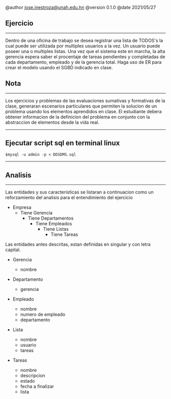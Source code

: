 @author jose.inestroza@unah.edu.hn
@version 0.1.0
@date 2021/05/27

Ejercicio
----
----

Dentro de una oficina de trabajo se desea registrar una lista de TODOS's la cual puede ser utilizada por multiples usuarios a la vez. Un usuario puede poseer una o multiples listas. Una vez que el sistema este en marcha, la alta gerencia espera saber el procentaje de tareas pendientes y completadas de cada departamento, empleado y de la gerencia total. Haga uso de ER para crear el modelo usando el SGBD indicado en clase.

Nota
----
----
Los ejercicios y problemas de las evaluaciones sumativas y formativas de la clase, generaran escenarios particulares que permiten la solucion de un problema usando los elementos aprendidos en clase. El estudiante debera obtener informacion de la definicion del problema en conjunto con la abstraccion de elementos desde la vida real.

---
## Ejecutar script sql en terminal linux

    $mysql -u admin -p < DDSDMS.sql

----

Analisis
----
----

Las entidades y sus caracteristicas se listaran a continuacion como un reforzamiento del analisis para el entendimiento del ejercicio

- Empresa
  - Tiene Gerencia
    - Tiene Departamentos
      - Tiene Empleados
        - Tiene Listas
          - Tiene Tareas

Las entidades antes descritas, estan definidas en singular y con letra capital.

- Gerencia
  - nombre

- Departamento
  - gerencia

- Empleado
  - nombre
  - numero de empleado
  - departamento

- Lista
  - nombre
  - usuario
  - tareas

- Tareas
  - nombre
  - descripcion
  - estado
  - fecha a finalizar
  - lista

